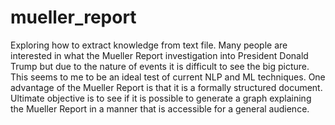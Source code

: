 # mueller_report
Exploring how to extract knowledge from text file. Many people are interested in what the Mueller Report investigation into President Donald Trump but due to the nature of events it is difficult to see the big picture. 
This seems to me to be an ideal test of current NLP and ML techniques.
One advantage of the Mueller Report is that it is a formally structured document.
Ultimate objective is to see if it is possible to generate a graph explaining the Mueller Report in a manner that is accessible for a general audience. 
